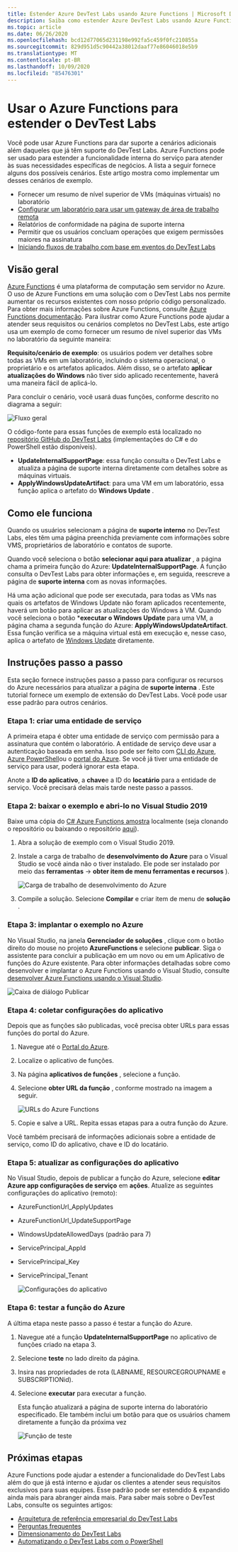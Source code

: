 ```yaml
---
title: Estender Azure DevTest Labs usando Azure Functions | Microsoft Docs
description: Saiba como estender Azure DevTest Labs usando Azure Functions.
ms.topic: article
ms.date: 06/26/2020
ms.openlocfilehash: bcd12d77065d231198e992fa5c459f0fc210855a
ms.sourcegitcommit: 829d951d5c90442a38012daaf77e86046018e5b9
ms.translationtype: MT
ms.contentlocale: pt-BR
ms.lasthandoff: 10/09/2020
ms.locfileid: "85476301"
---
```

# <a name="use-azure-functions-to-extend-devtest-labs"></a>Usar o Azure Functions para estender o DevTest Labs
Você pode usar Azure Functions para dar suporte a cenários adicionais além daqueles que já têm suporte do DevTest Labs. Azure Functions pode ser usado para estender a funcionalidade interna do serviço para atender às suas necessidades específicas de negócios. A lista a seguir fornece alguns dos possíveis cenários. Este artigo mostra como implementar um desses cenários de exemplo.

- Fornecer um resumo de nível superior de VMs (máquinas virtuais) no laboratório
- [Configurar um laboratório para usar um gateway de área de trabalho remota](configure-lab-remote-desktop-gateway.md)
- Relatórios de conformidade na página de suporte interna
- Permitir que os usuários concluam operações que exigem permissões maiores na assinatura
- [Iniciando fluxos de trabalho com base em eventos do DevTest Labs](https://github.com/RogerBestMsft/DTL-SecureArtifactData)

## <a name="overview"></a>Visão geral
[Azure Functions](../azure-functions/functions-overview.md) é uma plataforma de computação sem servidor no Azure. O uso de Azure Functions em uma solução com o DevTest Labs nos permite aumentar os recursos existentes com nosso próprio código personalizado. Para obter mais informações sobre Azure Functions, consulte [Azure Functions documentação](../azure-functions/functions-overview.md). Para ilustrar como Azure Functions pode ajudar a atender seus requisitos ou cenários completos no DevTest Labs, este artigo usa um exemplo de como fornecer um resumo de nível superior das VMs no laboratório da seguinte maneira:

**Requisito/cenário de exemplo**: os usuários podem ver detalhes sobre todas as VMs em um laboratório, incluindo o sistema operacional, o proprietário e os artefatos aplicados.  Além disso, se o artefato **aplicar atualizações do Windows** não tiver sido aplicado recentemente, haverá uma maneira fácil de aplicá-lo.

Para concluir o cenário, você usará duas funções, conforme descrito no diagrama a seguir:  

![Fluxo geral](./media/extend-devtest-labs-azure-functions/flow.png)

O código-fonte para essas funções de exemplo está localizado no [repositório GitHub do DevTest Labs](https://github.com/Azure/azure-devtestlab/tree/master/samples/DevTestLabs/AzureFunctions) (implementações do C# e do PowerShell estão disponíveis).

- **UpdateInternalSupportPage**: essa função consulta o DevTest Labs e atualiza a página de suporte interna diretamente com detalhes sobre as máquinas virtuais.
- **ApplyWindowsUpdateArtifact**: para uma VM em um laboratório, essa função aplica o artefato do **Windows Update** .

## <a name="how-it-works"></a>Como ele funciona
Quando os usuários selecionam a página de **suporte interno** no DevTest Labs, eles têm uma página preenchida previamente com informações sobre VMS, proprietários de laboratório e contatos de suporte.  

Quando você seleciona o botão **selecionar aqui para atualizar** , a página chama a primeira função do Azure: **UpdateInternalSupportPage**. A função consulta o DevTest Labs para obter informações e, em seguida, reescreve a página de **suporte interna** com as novas informações.

Há uma ação adicional que pode ser executada, para todas as VMs nas quais os artefatos de Windows Update não foram aplicados recentemente, haverá um botão para aplicar as atualizações do Windows à VM. Quando você seleciona o botão ***executar o Windows Update** para uma VM, a página chama a segunda função do Azure: **ApplyWindowsUpdateArtifact**. Essa função verifica se a máquina virtual está em execução e, nesse caso, aplica o artefato de [Windows Update](https://github.com/Azure/azure-devtestlab/tree/master/Artifacts/windows-install-windows-updates) diretamente.

## <a name="step-by-step-walkthrough"></a>Instruções passo a passo
Esta seção fornece instruções passo a passo para configurar os recursos do Azure necessários para atualizar a página de **suporte interna** . Este tutorial fornece um exemplo de extensão do DevTest Labs. Você pode usar esse padrão para outros cenários.

### <a name="step-1-create-a-service-principal"></a>Etapa 1: criar uma entidade de serviço 
A primeira etapa é obter uma entidade de serviço com permissão para a assinatura que contém o laboratório. A entidade de serviço deve usar a autenticação baseada em senha. Isso pode ser feito com [CLI do Azure](/cli/azure/create-an-azure-service-principal-azure-cli?view=azure-cli-latest), [Azure PowerShell](/powershell/azure/create-azure-service-principal-azureps?view=azps-2.5.0)ou o [portal do Azure](../active-directory/develop/howto-create-service-principal-portal.md). Se você já tiver uma entidade de serviço para usar, poderá ignorar esta etapa.

Anote a **ID do aplicativo**, a **chave**e a ID do **locatário** para a entidade de serviço. Você precisará delas mais tarde neste passo a passos. 

### <a name="step-2-download-the-sample-and-open-in-visual-studio-2019"></a>Etapa 2: baixar o exemplo e abri-lo no Visual Studio 2019
Baixe uma cópia do [C# Azure Functions amostra](https://github.com/Azure/azure-devtestlab/tree/master/samples/DevTestLabs/AzureFunctions/CSharp) localmente (seja clonando o repositório ou baixando o repositório [aqui](https://github.com/Azure/azure-devtestlab/archive/master.zip)).  

1. Abra a solução de exemplo com o Visual Studio 2019.  
1. Instale a carga de trabalho de **desenvolvimento do Azure** para o Visual Studio se você ainda não o tiver instalado. Ele pode ser instalado por meio das **ferramentas**  ->  **obter item de menu ferramentas e recursos** ).

    ![Carga de trabalho de desenvolvimento do Azure](./media/extend-devtest-labs-azure-functions/azure-development-workload-vs.png)
1. Compile a solução. Selecione **Compilar** e criar item de menu de **solução** .

### <a name="step-3-deploy-the-sample-to-azure"></a>Etapa 3: implantar o exemplo no Azure
No Visual Studio, na janela **Gerenciador de soluções** , clique com o botão direito do mouse no projeto **AzureFunctions** e selecione **publicar**. Siga o assistente para concluir a publicação em um novo ou em um Aplicativo de funções do Azure existente. Para obter informações detalhadas sobre como desenvolver e implantar o Azure Functions usando o Visual Studio, consulte [desenvolver Azure Functions usando o Visual Studio](../azure-functions/functions-develop-vs.md).

![Caixa de diálogo Publicar](./media/extend-devtest-labs-azure-functions/publish-dialog.png)


### <a name="step-4--gather-application-settings"></a>Etapa 4: coletar configurações do aplicativo
Depois que as funções são publicadas, você precisa obter URLs para essas funções do portal do Azure. 

1. Navegue até o [Portal do Azure](https://portal.azure.com). 
1. Localize o aplicativo de funções.
1. Na página **aplicativos de funções** , selecione a função. 
1. Selecione **obter URL da função** , conforme mostrado na imagem a seguir. 

    ![URLs do Azure Functions](./media/extend-devtest-labs-azure-functions/function-url.png)
4. Copie e salve a URL. Repita essas etapas para a outra função do Azure. 

Você também precisará de informações adicionais sobre a entidade de serviço, como ID do aplicativo, chave e ID do locatário.


### <a name="step-5--update-application-settings"></a>Etapa 5: atualizar as configurações do aplicativo
No Visual Studio, depois de publicar a função do Azure, selecione **editar Azure app configurações de serviço** em **ações**. Atualize as seguintes configurações do aplicativo (remoto):

- AzureFunctionUrl_ApplyUpdates
- AzureFunctionUrl_UpdateSupportPage
- WindowsUpdateAllowedDays (padrão para 7)
- ServicePrincipal_AppId
- ServicePrincipal_Key
- ServicePrincipal_Tenant

    ![Configurações do aplicativo](./media/extend-devtest-labs-azure-functions/application-settings.png)

### <a name="step-6-test-the-azure-function"></a>Etapa 6: testar a função do Azure
A última etapa neste passo a passo é testar a função do Azure.  

1. Navegue até a função **UpdateInternalSupportPage** no aplicativo de funções criado na etapa 3. 
1. Selecione **teste** no lado direito da página. 
1. Insira nas propriedades de rota (LABNAME, RESOURCEGROUPNAME e SUBSCRIPTIONid).
1. Selecione **executar** para executar a função.  

    Esta função atualizará a página de suporte interna do laboratório especificado. Ele também inclui um botão para que os usuários chamem diretamente a função da próxima vez

    ![Função de teste](./media/extend-devtest-labs-azure-functions/test-function.png)

## <a name="next-steps"></a>Próximas etapas
Azure Functions pode ajudar a estender a funcionalidade do DevTest Labs além do que já está interno e ajudar os clientes a atender seus requisitos exclusivos para suas equipes. Esse padrão pode ser estendido & expandido ainda mais para abranger ainda mais.  Para saber mais sobre o DevTest Labs, consulte os seguintes artigos: 

- [Arquitetura de referência empresarial do DevTest Labs](devtest-lab-reference-architecture.md)
- [Perguntas frequentes](devtest-lab-faq.md)
- [Dimensionamento do DevTest Labs](devtest-lab-guidance-scale.md)
- [Automatizando o DevTest Labs com o PowerShell](https://github.com/Azure/azure-devtestlab/tree/master/samples/DevTestLabs/Modules/Library/Tests)








